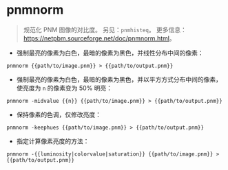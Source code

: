 # pnmnorm

> 规范化 PNM 图像的对比度。
> 另见：`pnmhisteq`。
> 更多信息：<https://netpbm.sourceforge.net/doc/pnmnorm.html>。

- 强制最亮的像素为白色，最暗的像素为黑色，并线性分布中间的像素：

`pnmnorm {{path/to/image.pnm}} > {{path/to/output.pnm}}`

- 强制最亮的像素为白色，最暗的像素为黑色，并以平方方式分布中间的像素，使亮度为 `n` 的像素变为 50% 明亮：

`pnmnorm -midvalue {{n}} {{path/to/image.pnm}} > {{path/to/output.pnm}}`

- 保持像素的色调，仅修改亮度：

`pnmnorm -keephues {{path/to/image.pnm}} > {{path/to/output.pnm}}`

- 指定计算像素亮度的方法：

`pnmnorm -{{luminosity|colorvalue|saturation}} {{path/to/image.pnm}} > {{path/to/output.pnm}}`
